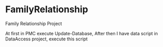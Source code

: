# FamilyRelationship
Family Relationship Project


At first in PMC execute Update-Database, After then I have data script in DataAccess project, execute this script

